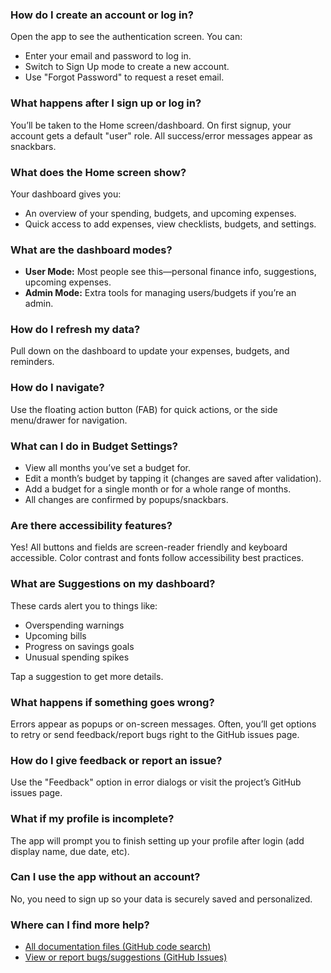 
### How do I create an account or log in?
Open the app to see the authentication screen. You can:
- Enter your email and password to log in.
- Switch to Sign Up mode to create a new account.
- Use "Forgot Password" to request a reset email.

### What happens after I sign up or log in?
You’ll be taken to the Home screen/dashboard. On first signup, your account gets a default "user" role. All success/error messages appear as snackbars.

### What does the Home screen show?
Your dashboard gives you:
- An overview of your spending, budgets, and upcoming expenses.
- Quick access to add expenses, view checklists, budgets, and settings.

### What are the dashboard modes?
- **User Mode:** Most people see this—personal finance info, suggestions, upcoming expenses.
- **Admin Mode:** Extra tools for managing users/budgets if you’re an admin.

### How do I refresh my data?
Pull down on the dashboard to update your expenses, budgets, and reminders.

### How do I navigate?
Use the floating action button (FAB) for quick actions, or the side menu/drawer for navigation.

### What can I do in Budget Settings?
- View all months you’ve set a budget for.
- Edit a month’s budget by tapping it (changes are saved after validation).
- Add a budget for a single month or for a whole range of months.
- All changes are confirmed by popups/snackbars.

### Are there accessibility features?
Yes! All buttons and fields are screen-reader friendly and keyboard accessible. Color contrast and fonts follow accessibility best practices.

### What are Suggestions on my dashboard?
These cards alert you to things like:
- Overspending warnings
- Upcoming bills
- Progress on savings goals
- Unusual spending spikes

Tap a suggestion to get more details.

### What happens if something goes wrong?
Errors appear as popups or on-screen messages. Often, you’ll get options to retry or send feedback/report bugs right to the GitHub issues page.

### How do I give feedback or report an issue?
Use the "Feedback" option in error dialogs or visit the project’s GitHub issues page.

### What if my profile is incomplete?
The app will prompt you to finish setting up your profile after login (add display name, due date, etc).

### Can I use the app without an account?
No, you need to sign up so your data is securely saved and personalized.

### Where can I find more help?
- [All documentation files (GitHub code search)](https://github.com/divakar2206/matr_parenthood_budget/search?q=md)
- [View or report bugs/suggestions (GitHub Issues)](https://github.com/divakar2206/matr_parenthood_budget/issues)
